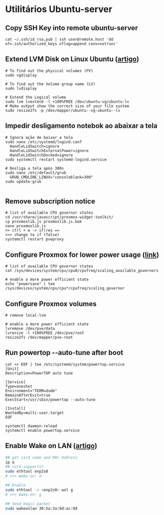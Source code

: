 # Utilitários Ubuntu-server

## Copy SSH Key into remote ubuntu-server
```console
cat ~/.ssh/id_rsa.pub | ssh user@remote.host 'dd of=.ssh/authorized_keys oflag=append conv=notrunc'
```

## Extend LVM Disk on Linux Ubuntu ([artigo](https://netshopisp.medium.com/how-to-extend-lvm-disk-on-linux-ubuntu-20-04-35b1c2d5d5e9))
```console
# To find out the physical volumes (PV)
sudo vgdisplay

# To find out the Volume group name (LV)
sudo lvdisplay

# Extend the Logical volume
sudo lvm lvextend -l +100%FREE /dev/ubuntu-vg/ubuntu-lv
# Make output show the correct size of your file system
sudo resize2fs -p /dev/mapper/ubuntu--vg-ubuntu--lv
```
## Impedir desligamento notebok ao abaixar a tela
```console
# Ignora ação de baixar a tela
sudo nano /etc/systemd/logind.conf
  HandleLidSwitch=ignore
  HandleLidSwitchExternalPower=ignore
  HandleLidSwitchDocked=ignore
sudo systemctl restart systemd-logind.service

# Desliga a tela após 300s
sudo nano /etc/default/grub
  GRUB_CMDLINE_LINUX="consoleblank=300"
sudo update-grub


```
## Remove subscription notice
```console
# list of available CPU governor states
cd /usr/share/javascript/proxmox-widget-toolkit/
cp proxmoxlib.js proxmoxlib.js.bak
nano proxmoxlib.js
>> ctrl + w -> if(res ==
>>> change to if (false)
systemctl restart pveproxy

```


## Configure Proxmox for lower power usage ([link](https://community.home-assistant.io/t/psa-how-to-configure-proxmox-for-lower-power-usage/323731))
```console
# list of available CPU governor states
cat /sys/devices/system/cpu/cpu0/cpufreq/scaling_available_governors

# enable a more power efficient state
echo "powersave" | tee /sys/devices/system/cpu/cpu*/cpufreq/scaling_governor

```

## Configure Proxmox volumes
```console
# remove local-lvm

# enable a more power efficient state
lvremove /dev/pve/data
lvresize -l +100%FREE /dev/pve/root
resize2fs /dev/mapper/pve-root

```

## Run powertop --auto-tune after boot
```console
cat << EOF | tee /etc/systemd/system/powertop.service
[Unit]
Description=PowerTOP auto tune

[Service]
Type=oneshot
Environment="TERM=dumb"
RemainAfterExit=true
ExecStart=/usr/sbin/powertop --auto-tune

[Install]
WantedBy=multi-user.target
EOF

systemctl daemon-reload
systemctl enable powertop.service

```

## Enable Wake on LAN ([artigo](https://www.golinuxcloud.com/wake-on-lan-ubuntu/))
```bash
## get card name and MAC Address
ip a
## card supports?
sudo ethtool enp2s0
# >>> Wake-on: d

## Enable
sudo ethtool -s <enp2s0> wol g
# >>> Wake-on: g

## Send magic packet
sudo wakeonlan 30:5a:3a:0d:ac:0d
```
